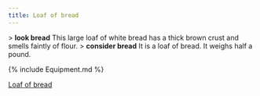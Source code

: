 ```yaml
---
title: Loaf of bread
---
```


\> **look bread**
This large loaf of white bread has a thick brown crust and smells
faintly of
flour.
\> **consider bread**
It is a loaf of bread.
It weighs half a pound.

{% include Equipment.md %}

[Loaf of bread](Category:_Consumables "wikilink")